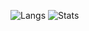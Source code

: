 ![Langs](https://github-readme-stats.vercel.app/api/top-langs/?username=rhty&theme=dark&layout=compact)
![Stats](https://github-readme-stats.vercel.app/api?username=rhty&theme=dark)
